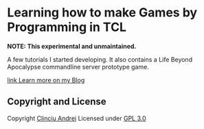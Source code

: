 # Learning how to make Games by Programming in TCL

**NOTE: This experimental and unmaintained.**

A few tutorials I started developing. 
It also contains a Life Beyond Apocalypse commandline server prototype game.

[link Learn more on my Blog](http://andreiclinciu.net/blog/introduction-getting-started-first-steps-learn-to-code-by-making-games-in-tcl-tk)


## Copyright and License
Copyright [Clinciu Andrei](https://andreiclinciu.net) 
Licensed under [GPL 3.0](https://choosealicense.com/licenses/gpl-3.0/)

